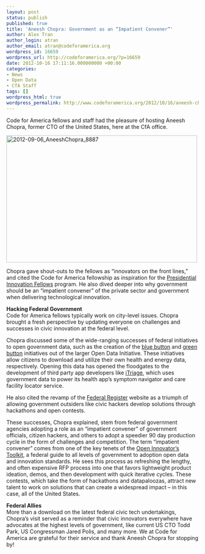 ```yaml
---
layout: post
status: publish
published: true
title: 'Aneesh Chopra: Government as an “Impatient Convener”'
author: Alex Tran
author_login: atran
author_email: atran@codeforamerica.org
wordpress_id: 16659
wordpress_url: http://codeforamerica.org/?p=16659
date: 2012-10-16 17:11:16.000000000 +00:00
categories:
- News
- Open Data
- CfA Staff
tags: []
wordpress_html: true
wordpress_permalink: http://www.codeforamerica.org/2012/10/16/aneesh-chopra-government-as-an-%e2%80%9cimpatient-convener%e2%80%9d/
---
```


<p>Code for America fellows and staff had the pleasure of hosting Aneesh Chopra, former CTO of the United States, here at the CfA office.</p>
<p><a href="http://www.flickr.com/photos/codeforamerica/sets/72157631441390118/with/7945607950/" title="2012-09-06_AneeshChopra_8887 by Code for America, on Flickr"><img alt="2012-09-06_AneeshChopra_8887" height="333" src="http://farm9.staticflickr.com/8179/7945607950_6c3d70d12f.jpg" width="500"/></a></p>
<p>Chopra gave shout-outs to the fellows as “innovators on the front lines,” and cited the Code for America fellowship as inspiration for the <a href="http://www.whitehouse.gov/innovationfellows">Presidential Innovation Fellows</a> program. He also dived deeper into why government should be an “impatient convener” of the private sector and government when delivering technological innovation.</p>
<p><strong>Hacking Federal Government</strong><br/>
Code for America fellows typically work on city-level issues. Chopra brought a fresh perspective by updating everyone on challenges and successes in civic innovation at the federal level.</p>
<p>Chopra discussed some of the wide-ranging successes of federal initiatives to open government data, such as the creation of the <a href="http://www.va.gov/bluebutton/">blue button</a> and <a href="http://www.whitehouse.gov/blog/2012/03/22/green-button-giving-millions-americans-better-handle-energy-costs">green button</a> initiatives out of the larger Open Data Initiative. These initiatives allow citizens to download and utilize their own health and energy data, respectively. Opening this data has opened the floodgates to the development of third party app developers like <a href="https://www.itriagehealth.com/home" target="_blank">iTriage</a>, which uses government data to power its health app’s symptom navigator and care facility locator service.</p>
<p>He also cited the revamp of the <a href="https://www.federalregister.gov/" title="Federal Register">Federal Register</a> website as a triumph of allowing government outsiders like civic hackers develop solutions through hackathons and open contests.</p>
<p>These successes, Chopra explained, stem from federal government agencies adopting a role as an “impatient convener” of government officials, citizen hackers, and others to adopt a speedier 90 day production cycle in the form of challenges and competition. The term “impatient convener” comes from one of the key tenets of the <a href="http://www.whitehouse.gov/open/toolkit">Open Innovator’s Toolkit</a>, a federal guide to all levels of government to adoption open data and innovation standards. He sees this process as refreshing the lengthy, and often expensive RFP process into one that favors lightweight product ideation, demos, and then development with quick iterative cycles. These contests, which take the form of hackathons and datapaloozas, attract new talent to work on solutions that can create a widespread impact – in this case, all of the United States.</p>
<p><strong>Federal Allies</strong><br/>
More than a download on the latest federal civic tech undertakings, Chopra’s visit served as a reminder that civic innovators everywhere have advocates at the highest levels of government, like current US CTO Todd Park, US Congressman Jared Polis, and many more. We at Code for America are grateful for their service and thank Aneesh Chopra for stopping by!</p>
